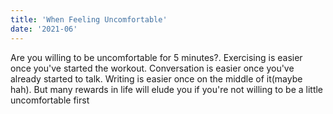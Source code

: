 ```yaml
---
title: 'When Feeling Uncomfortable'
date: '2021-06'
---
```


Are you willing to be uncomfortable for 5 minutes?. Exercising is easier once you've started the workout. Conversation is easier once you've already started to talk. Writing is easier once on the middle of it(maybe hah).
But many rewards in life will elude you if you're not willing to be a little uncomfortable first
